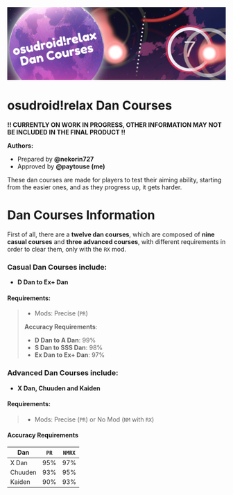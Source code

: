 <center>
  <img src="https://raw.githubusercontent.com/LouieNotHere/LouieNotHere/main/danCourses/banner.png">
</center>

# osudroid!relax Dan Courses

**!! CURRENTLY ON WORK IN PROGRESS, OTHER INFORMATION MAY NOT BE INCLUDED IN THE FINAL PRODUCT !!**

**Authors:**
- Prepared by **@nekorin727**
- Approved by **@paytouse (me)**

These dan courses are made for players to test their aiming ability, starting from the easier ones, and as they progress up, it gets harder.

# Dan Courses Information
First of all, there are a **twelve dan courses**, which are composed of **nine casual courses** and **three advanced courses**, with different requirements in order to clear them, only with the `RX` mod.

### Casual Dan Courses include:
- **D Dan to Ex+ Dan**

#### Requirements:
> - Mods: Precise (`PR`)
> 
> **Accuracy Requirements**:
> - **D Dan to A Dan**: 99%
> - **S Dan to SSS Dan**: 98%
> - **Ex Dan to Ex+ Dan**: 97%

### Advanced Dan Courses include:
- **X Dan, Chuuden and Kaiden**

#### Requirements:
> - Mods: Precise (`PR`) or No Mod (`NM` with `RX`)

#### Accuracy Requirements
| Dan | `PR` | `NMRX` |
|--------|----|----|
| X Dan | 95% | 97% |
| Chuuden | 93% | 95% |
| Kaiden | 90% | 93% |
